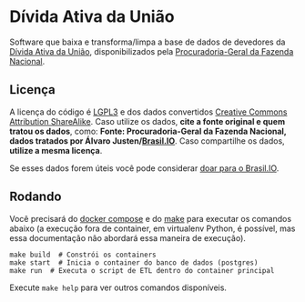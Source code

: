 # Dívida Ativa da União

Software que baixa e transforma/limpa a base de dados de devedores da [Dívida
Ativa da União](https://www.listadevedores.pgfn.gov.br/), disponibilizados pela
[Procuradoria-Geral da Fazenda Nacional](https://www.gov.br/pgfn/pt-br).


## Licença

A licença do código é [LGPL3](https://www.gnu.org/licenses/lgpl-3.0.en.html) e
dos dados convertidos [Creative Commons Attribution
ShareAlike](https://creativecommons.org/licenses/by-sa/4.0/). Caso utilize os
dados, **cite a fonte original e quem tratou os dados**, como: **Fonte:
Procuradoria-Geral da Fazenda Nacional, dados tratados por Álvaro
Justen/[Brasil.IO](https://brasil.io/)**. Caso compartilhe os dados, **utilize
a mesma licença**.

Se esses dados forem úteis você pode considerar [doar para o
Brasil.IO](https://brasil.io/doe/).

## Rodando

Você precisará do [docker compose](https://docs.docker.com/compose/) e do [make](https://www.gnu.org/software/make/)
para executar os comandos abaixo (a execução fora de container, em virtualenv Python, é possível, mas essa documentação
não abordará essa maneira de execução).

```shell
make build  # Constrói os containers
make start  # Inicia o container do banco de dados (postgres)
make run  # Executa o script de ETL dentro do container principal
```

Execute `make help` para ver outros comandos disponíveis.
